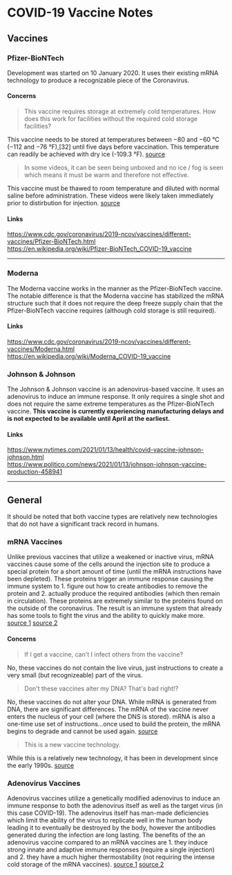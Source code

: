 # COVID-19 Vaccine Notes

## Vaccines

### Pfizer-BioNTech
Development was started on 10 January 2020. It uses their existing mRNA technology to produce a recognizable piece of the Coronavirus.

#### Concerns
> This vaccine requires storage at extremely cold temperatures. How does this work for facilities without the required cold storage facilities?

This vaccine needs to be stored at temperatures between −80 and −60 °C (−112 and −76 °F),[32] until five days before vaccination. This temperature can readily be achieved with dry ice (-109.3 °F). [source](https://en.wikipedia.org/wiki/Pfizer-BioNTech_COVID-19_vaccine#cite_note-Vaccination_Storage-33)

> In some videos, it can be seen being unboxed and no ice / fog is seen which means it must be warm and therefore not effective.

This vaccine must be thawed to room temperature and diluted with normal saline before administration. These videos were likely taken immediately prior to distirbution for injection. [source](https://en.wikipedia.org/wiki/Pfizer-BioNTech_COVID-19_vaccine#cite_note-FDAEUA-10)


#### Links
https://www.cdc.gov/coronavirus/2019-ncov/vaccines/different-vaccines/Pfizer-BioNTech.html<br>
https://en.wikipedia.org/wiki/Pfizer-BioNTech_COVID-19_vaccine

---

### Moderna
The Moderna vaccine works in the manner as the Pfizer-BioNTech vaccine. The notable difference is that the Moderna vaccine has stabilized the mRNA structure such that it does not require the deep freeze supply chain that the Pfizer-BioNTech vaccine requires (although cold storage is still required).

#### Links
https://www.cdc.gov/coronavirus/2019-ncov/vaccines/different-vaccines/Moderna.html<br>
https://en.wikipedia.org/wiki/Moderna_COVID-19_vaccine<br>


### Johnson & Johnson
The Johnson & Johnson vaccine is an adenovirus-based vaccine. It uses an adenovirus to induce an immune response. It only requires a single shot and does not require the same extreme temperatures as the Pfizer-BioNTech vaccine. **This vaccine is currently experiencing manufacturing delays and is not expected to be available until April at the earliest.**

#### Links
https://www.nytimes.com/2021/01/13/health/covid-vaccine-johnson-johnson.html<br>
https://www.politico.com/news/2021/01/13/johnson-johnson-vaccine-production-458941


---

## General

It should be noted that both vaccine types are relatively new technologies that do not have a significant track record in humans.

### mRNA Vaccines

Unlike previous vaccines that utilize a weakened or inactive virus, mRNA vaccines cause some of the cells around the injection site to produce a special protein for a short amount of time (until the mRNA instructions have been depleted). These proteins trigger an immune response causing the immune system to 1. figure out how to create antibodies to remove the protein and 2. actually produce the required antibodies (which then remain in circulation). These proteins are extremely similar to the proteins found on the outside of the coronavirus. The result is an immune system that already has some tools to fight the virus and the ability to quickly make more. [source 1](https://www.cdc.gov/coronavirus/2019-ncov/vaccines/different-vaccines/mrna.html) [source 2](https://en.wikipedia.org/wiki/RNA_vaccine)

#### Concerns
> If I get a vaccine, can't I infect others from the vaccine?

No, these vaccines do not contain the live virus, just instructions to create a very small (but recognizeable) part of the virus.

> Don't these vaccines alter my DNA? That's bad right!?

No, these vaccines do not alter your DNA. While mRNA is generated from DNA, there are significant differences. The mRNA of the vaccine never enters the nucleus of your cell (where the DNS is stored). mRNA is also a one-time use set of instructions...once used to build the protein, the mRNA begins to degrade and cannot be used again. [source](https://www.cdc.gov/coronavirus/2019-ncov/vaccines/different-vaccines/mrna.html)

> This is a new vaccine technology.

While this is a relatively new technology, it has been in development since the early 1990s. [source](https://en.wikipedia.org/wiki/RNA_vaccine)


### Adenovirus Vaccines

Adenovirus vaccines utilize a genetically modified adenovirus to induce an immune response to both the adenovirus itself as well as the target virus (in this case COVID-19). The adenovirus itself has man-made deficiencies which limit the ability of the virus to replicate well in the human body leading it to eventually be destroyed by the body, however the antibodies generated during the infection are long lasting. The benefits of the an adenovirus vaccine compared to an mRNA vaccines are 1. they induce strong innate and adaptive immune responses (require a single injection) and 2. they have a much higher thermostability (not requiring the intense cold storage of the mRNA vaccines). [source 1](https://www.news-medical.net/health/What-are-Adenovirus-Based-Vaccines.aspx) [source 2](https://cen.acs.org/pharmaceuticals/vaccines/Adenoviral-vectors-new-COVID-19/98/i19)
